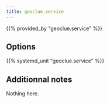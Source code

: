 ```yaml
---
title: geoclue.service
---
```


{{% provided_by "geoclue.service" %}}

## Options

{{% systemd_unit "geoclue.service" %}}

## Additionnal notes

Nothing here.